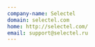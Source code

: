 ```yaml
---
company-name: Selectel
domain: selectel.com
home: http://selectel.com/
email: support@selectel.ru
---
```




